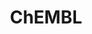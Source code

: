 ---
bigquery: https://console.cloud.google.com/bigquery?p=patents-public-data&d=ebi_chembl&page=dataset
citation: '"The ChEMBL database in 2017." Anna Gaulton, Anne Hersey, Michał Nowotka,
  A Patrícia Bento, Jon Chambers, David Mendez, Prudence Mutowo, Francis Atkinson,
  Louisa J Bellis, Elena Cibrián-Uhalte, Mark Davies, Nathan Dedman, Anneli Karlsson,
  María Paula Magariños, John P Overington, George Papadatos, Ines Smit, Andrew R
  Leach Nucleic acids Research (2017) 45 (Database Issue), D945-D954'
contributors: European Bioinformatics Institute
cost: None
description: ChEMBL Data is a manually curated database of small molecules used in
  drug discovery, including information about existing patented drugs.
documentation: 'schema: https://www.ebi.ac.uk/chembl/db_schema


  '
last_edit: 04/06/2022, 19:50:03
location: https://console.cloud.google.com/marketplace/product/google_patents_public_datasets/chembl
maintained_by: EMBL-EBI, an outstation of European Molecular Biology Laboratory
related_publications: '

  ChEMBL: towards direct deposition of bioassay data.


  Mendez D, Gaulton A, Bento AP, Chambers J, De Veij M, Félix E, Magariños MP, Mosquera
  JF, Mutowo P, Nowotka M, Gordillo-Marañón M, Hunter F, Junco L, Mugumbate G, Rodriguez-Lopez
  M, Atkinson F, Bosc N, Radoux CJ, Segura-Cabrera A, Hersey A, Leach AR.


  — Nucleic Acids Res. 2019; 47(D1):D930-D940. doi: 10.1093/nar/gky1075

  '
schema_fields:
- std_act_id
- l2
- prodrug
- downgraded
- mol_irac_id
- molregno
- component_type
- domain_name
- assay_source
- parameter_value
- mc_organism
- withdrawn_country
- relationship_desc
- source_domain_id
- tid_fixed
- relation
- db_version
- cx_most_apka
- data_validity_comment
- mw_monoisotopic
- assay_id
- record_id
- published_units
- as_id
- actsm_id
- metref_id
- who_extra
- start_position
- result_flag
- pubmed_id
- stem_class
- acd_logp
- published_type
- name
- mol_frac_id
- short_name
- therapeutic_flag
- country
- standard_upper_value
- targcomp_id
- updated_by
- cellosaurus_id
- homologue
- site_name
- last_page
- mc_target_accession
- mc_target_type
- acd_most_apka
- ref_id
- applicant_full_name
- assay_cell_type
- cell_source_tax_id
- potential_duplicate
- cx_logd
- qudt_units
- protclasssyn_id
- variant_id
- level1
- uberon_id
- ddd_units
- journal
- protein_class_synonym
- issue
- class_level
- l5
- l3
- compound_name
- delist_flag
- last_active
- efo_id
- cell_description
- compsyn_id
- updated_on
- component_id
- chirality
- drugind_id
- patent_id
- protein_class_id
- warning_country
- ddd_value
- target_type
- isoform
- curated_by
- chembl_id
- parameter_type
- major_class
- comp_class_id
- withdrawn_year
- upper_value
- acd_logd
- job_id
- year
- selectivity_comment
- assay_tissue
- cell_source_organism
- hbd_lipinski
- direct_interaction
- standard_units
- ad_type
- biocomp_id
- caloha_id
- src_description
- efo_term
- alert_id
- research_stem
- mechanism_comment
- level3
- species_group_flag
- trade_name
- pchembl_value
- num_alerts
- hrac_class_id
- sei
- smarts
- rtb
- published_value
- mesh_heading
- submission_date
- predbind_id
- ap_id
- db_source
- warnref_id
- bao_format
- mc_target_name
- aspect
- usan_substem
- patent_expire_date
- organism
- comments
- class_type
- stat
- curation_comment
- cell_id
- normal_range_max
- level2_description
- withdrawn_reason
- action_type
- usan_stem_id
- metabolite_record_id
- aromatic_rings
- mechanism_of_action
- usan_year
- abstract
- target_mapping
- pathway_id
- mol_hrac_id
- parent_molregno
- company
- pathway_key
- rgid
- tbl
- accession
- strength
- cl_lincs_id
- mesh_id
- standard_flag
- sitecomp_id
- protein_class_desc
- ddd_comment
- ass_cls_map_id
- sequence_md5sum
- level4
- frac_class_id
- cidx
- irac_class_id
- assay_category
- assay_subcellular_fraction
- level1_description
- description
- parenteral
- title
- mc_tax_id
- cx_logp
- molsyn_id
- indication_class
- hba
- warning_description
- mutation
- max_phase_for_ind
- alogp
- patent_no
- comp_go_id
- level2
- warning_id
- binding_site_comment
- path
- authors
- aidx
- ddd_id
- l1
- standard_relation
- priority
- hba_lipinski
- ref_type
- idx
- entity_id
- related_tid
- res_stem_id
- type
- bao_endpoint
- dosed_ingredient
- molecular_mechanism
- compound_key
- drug_product_flag
- domain_description
- mw_freebase
- l6
- who_name
- tax_id
- mec_id
- source
- canonical_smiles
- psa
- chebi_par_id
- oral
- first_in_class
- ro3_pass
- assay_organism
- active_molregno
- cell_ontology_id
- set_name
- tid
- bei
- molecule_type
- doc_id
- domain_type
- usan_stem_definition
- assay_desc
- first_page
- activity_count
- volume
- cpd_str_alert_id
- acd_most_bpka
- src_id
- molfile
- cell_source_tissue
- standard_text_value
- dosage_form
- active_ingredient
- doi
- alert_set_id
- cx_most_bpka
- clo_id
- heavy_atoms
- disease_efficacy
- assay_class_id
- availability_type
- ddd_admr
- parent_id
- end_position
- sequence
- polymer_flag
- compd_id
- met_comment
- mol_atc_id
- level3_description
- parent_go_id
- frac_code
- l4
- annotation
- max_phase
- relationship
- substrate_record_id
- status
- entity_type
- activity_id
- warning_type
- ingredient
- le
- withdrawn_class
- prediction_method
- stem
- publication_number
- product_id
- level4_description
- qed_weighted
- structure_type
- standard_inchi
- published_relation
- pref_name
- assay_tax_id
- normal_range_min
- tissue_id
- toid
- assay_type
- mecref_id
- warning_class
- first_approval
- innovator_company
- formulation_id
- go_id
- label
- full_mwt
- enzyme_tid
- num_ro5_violations
- orig_description
- hbd
- level5
- src_compound_id
- l8
- uo_units
- relationship_type
- withdrawn_flag
- target_desc
- src_assay_id
- component_synonym
- previous_company
- inorganic_flag
- units
- value
- irac_code
- drug_substance_flag
- nda_type
- patent_use_code
- enzyme_name
- atc_code
- smid
- targrel_id
- log_id
- full_molformula
- cell_name
- co_stem_id
- natural_product
- drug_record_id
- lle
- confidence
- assay_test_type
- version
- approval_date
- standard_inchi_key
- parent_type
- src_short_name
- bao_id
- definition
- met_id
- molecular_species
- l7
- synonyms
- ridx
- assay_strain
- num_lipinski_ro5_violations
- assay_param_id
- bto_id
- standard_type
- indref_id
- topical
- site_residues
- text_value
- alert_name
- doc_type
- usan_stem
- hrac_code
- syn_type
- route
- subgroup
- site_id
- met_conversion
- helm_notation
- warning_year
- oc_id
- ref_url
- creation_date
- confidence_score
- prod_pat_id
- domain_id
- activity_comment
- standard_value
- black_box_warning
shortname: chembl
tags:
- biotechnology
- health
- chemical
- bioinformatics
- medical
terms_of_use: CC BY-SA 3.0
title: ChEMBL
uuid: e232a192-965c-4ec9-904c-155b6dfe56c5
---